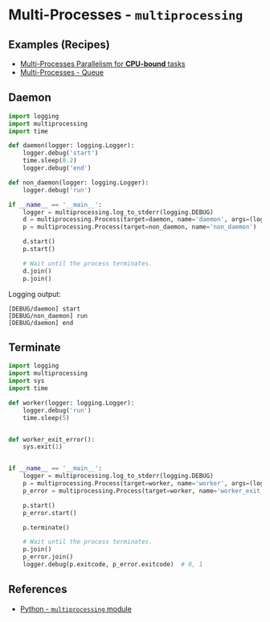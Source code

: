 # Multi-Processes - `multiprocessing`

## Examples (Recipes)

- [Multi-Processes Parallelism for **CPU-bound** tasks](https://leven-cn.github.io/python-cookbook/recipes/core/multi_processes)
- [Multi-Processes - Queue](https://leven-cn.github.io/python-cookbook/recipes/core/multi_processes_queue)

## Daemon

```python
import logging
import multiprocessing
import time

def daemon(logger: logging.Logger):
    logger.debug('start')
    time.sleep(0.2)
    logger.debug('end')

def non_daemon(logger: logging.Logger):
    logger.debug('run')

if __name__ == '__main__':
    logger = multiprocessing.log_to_stderr(logging.DEBUG)
    d = multiprocessing.Process(target=daemon, name='daemon', args=(logger,), daemon=True)
    p = multiprocessing.Process(target=non_daemon, name='non_daemon')

    d.start()
    p.start()

    # Wait until the process terminates.
    d.join()
    p.join()
```

Logging output:

```plaintext
[DEBUG/daemon] start
[DEBUG/non_daemon] run
[DEBUG/daemon] end
```

## Terminate

```python
import logging
import multiprocessing
import sys
import time

def worker(logger: logging.Logger):
    logger.debug('run')
    time.sleep(5)


def worker_exit_error():
    sys.exit(1)


if __name__ == '__main__':
    logger = multiprocessing.log_to_stderr(logging.DEBUG)
    p = multiprocessing.Process(target=worker, name='worker', args=(logger,))
    p_error = multiprocessing.Process(target=worker, name='worker_exit_error')

    p.start()
    p_error.start()

    p.terminate()

    # Wait until the process terminates.
    p.join()
    p_error.join()
    logger.debug(p.exitcode, p_error.exitcode)  # 0, 1
```

## References

- [Python - `multiprocessing` module](https://docs.python.org/3/library/multiprocessing.html)
